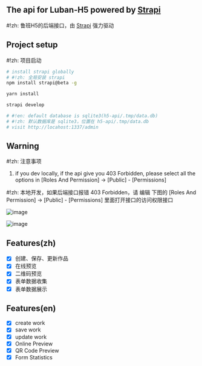 ## The api for Luban-H5 powered by [Strapi](https://github.com/strapi/strapi/)
#!zh: 鲁班H5的后端接口，由 [Strapi](https://github.com/strapi/strapi/) 强力驱动

## Project setup
#!zh: 项目启动

```bash
# install strapi globally
# #!zh: 全局安装 strapi
npm install strapi@beta -g

yarn install

strapi develop

# #!en: default database is sqlite3(h5-api/.tmp/data.db)
# #!zh: 默认数据库是 sqlite3，位置在 h5-api/.tmp/data.db
# visit http://locahost:1337/admin
```

## Warning 
#!zh: 注意事项 

1. if you dev locally, if the api give you 403 Forbidden, please select all the options in [Roles And Permission] -> [Public] - [Permissions]

#!zh:  本地开发，如果后端接口报错 403 Forbidden，请 编辑 下图的 [Roles And Permission] -> [Public] - [Permissions] 里面打开接口的访问权限接口

![image](https://user-images.githubusercontent.com/12668546/64065999-658d1580-cc47-11e9-9760-e0ad503ec2e7.png)

![image](https://user-images.githubusercontent.com/12668546/64066025-c288cb80-cc47-11e9-9aaa-a93d79313ebe.png)

## Features(zh)
  - [x] 创建、保存、更新作品
  - [x] 在线预览
  - [x] 二维码预览
  - [x] 表单数据收集
  - [x] 表单数据展示

## Features(en)
  - [x] create work
  - [x] save work
  - [x] update work
  - [x] Online Preview
  - [x] QR Code Preview
  - [x] Form Statistics
